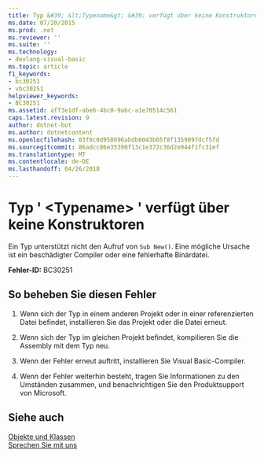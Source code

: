 ```yaml
---
title: Typ &#39; &lt;Typename&gt; &#39; verfügt über keine Konstruktoren
ms.date: 07/20/2015
ms.prod: .net
ms.reviewer: ''
ms.suite: ''
ms.technology:
- devlang-visual-basic
ms.topic: article
f1_keywords:
- bc30251
- vbc30251
helpviewer_keywords:
- BC30251
ms.assetid: aff3e1df-abe6-4bc0-9abc-a1e70514c561
caps.latest.revision: 9
author: dotnet-bot
ms.author: dotnetcontent
ms.openlocfilehash: 03f8c0d958696abdb6043b65f8f1359897dcf5fd
ms.sourcegitcommit: 86adcc06e35390f13c1e372c36d2e044f1fc31ef
ms.translationtype: MT
ms.contentlocale: de-DE
ms.lasthandoff: 04/26/2018
---
```

# <a name="type-39lttypenamegt39-has-no-constructors"></a>Typ &#39; &lt;Typename&gt; &#39; verfügt über keine Konstruktoren
Ein Typ unterstützt nicht den Aufruf von `Sub New()`. Eine mögliche Ursache ist ein beschädigter Compiler oder eine fehlerhafte Binärdatei.  
  
 **Fehler-ID:** BC30251  
  
## <a name="to-correct-this-error"></a>So beheben Sie diesen Fehler  
  
1.  Wenn sich der Typ in einem anderen Projekt oder in einer referenzierten Datei befindet, installieren Sie das Projekt oder die Datei erneut.  
  
2.  Wenn sich der Typ im gleichen Projekt befindet, kompilieren Sie die Assembly mit dem Typ neu.  
  
3.  Wenn der Fehler erneut auftritt, installieren Sie Visual Basic-Compiler.  
  
4.  Wenn der Fehler weiterhin besteht, tragen Sie Informationen zu den Umständen zusammen, und benachrichtigen Sie den Produktsupport von Microsoft.  
  
## <a name="see-also"></a>Siehe auch  
 [Objekte und Klassen](../../../visual-basic/programming-guide/language-features/objects-and-classes/index.md)  
 [Sprechen Sie mit uns](/visualstudio/ide/talk-to-us)
